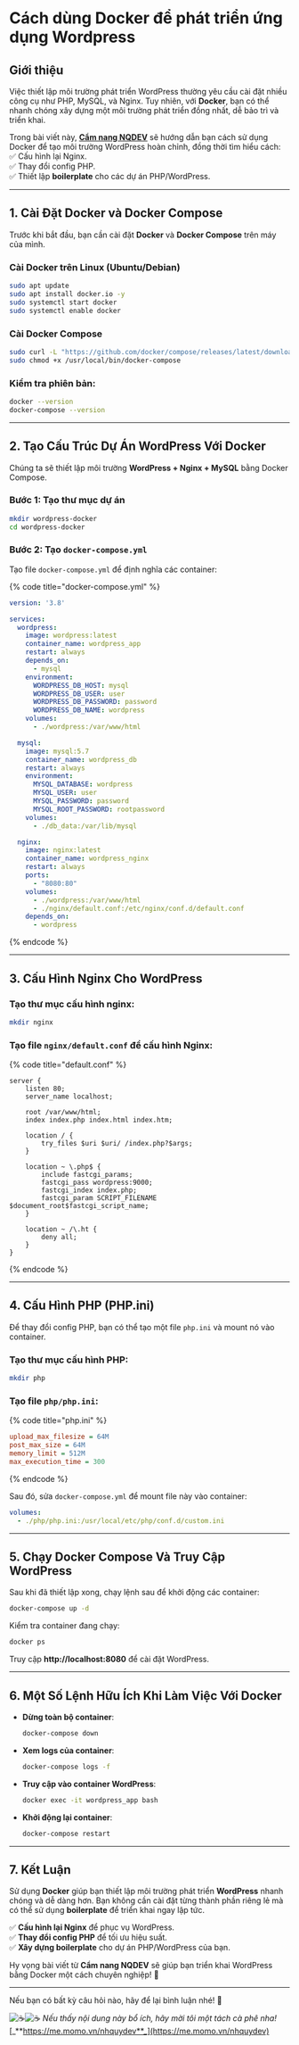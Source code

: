 # Cách dùng Docker để phát triển ứng dụng Wordpress

## **Giới thiệu**

Việc thiết lập môi trường phát triển WordPress thường yêu cầu cài đặt nhiều công cụ như PHP, MySQL, và Nginx. Tuy nhiên, với **Docker**, bạn có thể nhanh chóng xây dựng một môi trường phát triển đồng nhất, dễ bảo trì và triển khai.

Trong bài viết này, [**Cẩm nang NQDEV**](https://app.gitbook.com/o/ZnO3U2gDjowIXUi3yNwm/s/riO9WU3lEu4DXKD3d9zp/) sẽ hướng dẫn bạn cách sử dụng Docker để tạo môi trường WordPress hoàn chỉnh, đồng thời tìm hiểu cách:\
✅ Cấu hình lại Nginx.\
✅ Thay đổi config PHP.\
✅ Thiết lập **boilerplate** cho các dự án PHP/WordPress.

***

## **1. Cài Đặt Docker và Docker Compose**

Trước khi bắt đầu, bạn cần cài đặt **Docker** và **Docker Compose** trên máy của mình.

### **Cài Docker trên Linux (Ubuntu/Debian)**

```bash
sudo apt update
sudo apt install docker.io -y
sudo systemctl start docker
sudo systemctl enable docker
```

### **Cài Docker Compose**

```bash
sudo curl -L "https://github.com/docker/compose/releases/latest/download/docker-compose-$(uname -s)-$(uname -m)" -o /usr/local/bin/docker-compose
sudo chmod +x /usr/local/bin/docker-compose
```

### Kiểm tra phiên bản:

```bash
docker --version
docker-compose --version
```

***

## **2. Tạo Cấu Trúc Dự Án WordPress Với Docker**

Chúng ta sẽ thiết lập môi trường **WordPress + Nginx + MySQL** bằng Docker Compose.

### **Bước 1: Tạo thư mục dự án**

```bash
mkdir wordpress-docker
cd wordpress-docker
```

### **Bước 2: Tạo `docker-compose.yml`**

Tạo file `docker-compose.yml` để định nghĩa các container:

{% code title="docker-compose.yml" %}
```yaml
version: '3.8'

services:
  wordpress:
    image: wordpress:latest
    container_name: wordpress_app
    restart: always
    depends_on:
      - mysql
    environment:
      WORDPRESS_DB_HOST: mysql
      WORDPRESS_DB_USER: user
      WORDPRESS_DB_PASSWORD: password
      WORDPRESS_DB_NAME: wordpress
    volumes:
      - ./wordpress:/var/www/html

  mysql:
    image: mysql:5.7
    container_name: wordpress_db
    restart: always
    environment:
      MYSQL_DATABASE: wordpress
      MYSQL_USER: user
      MYSQL_PASSWORD: password
      MYSQL_ROOT_PASSWORD: rootpassword
    volumes:
      - ./db_data:/var/lib/mysql

  nginx:
    image: nginx:latest
    container_name: wordpress_nginx
    restart: always
    ports:
      - "8080:80"
    volumes:
      - ./wordpress:/var/www/html
      - ./nginx/default.conf:/etc/nginx/conf.d/default.conf
    depends_on:
      - wordpress
```
{% endcode %}

***

## **3. Cấu Hình Nginx Cho WordPress**

### Tạo thư mục cấu hình **nginx**:

```bash
mkdir nginx
```

### Tạo file `nginx/default.conf` để cấu hình Nginx:

{% code title="default.conf" %}
```nginx
server {
    listen 80;
    server_name localhost;

    root /var/www/html;
    index index.php index.html index.htm;

    location / {
        try_files $uri $uri/ /index.php?$args;
    }

    location ~ \.php$ {
        include fastcgi_params;
        fastcgi_pass wordpress:9000;
        fastcgi_index index.php;
        fastcgi_param SCRIPT_FILENAME $document_root$fastcgi_script_name;
    }

    location ~ /\.ht {
        deny all;
    }
}
```
{% endcode %}

***

## **4. Cấu Hình PHP (PHP.ini)**

Để thay đổi config PHP, bạn có thể tạo một file `php.ini` và mount nó vào container.

### Tạo thư mục cấu hình PHP:

```bash
mkdir php
```

### Tạo file `php/php.ini`:

{% code title="php.ini" %}
```ini
upload_max_filesize = 64M
post_max_size = 64M
memory_limit = 512M
max_execution_time = 300
```
{% endcode %}

Sau đó, sửa `docker-compose.yml` để mount file này vào container:

```yaml
volumes:
  - ./php/php.ini:/usr/local/etc/php/conf.d/custom.ini
```

***

## **5. Chạy Docker Compose Và Truy Cập WordPress**

Sau khi đã thiết lập xong, chạy lệnh sau để khởi động các container:

```bash
docker-compose up -d
```

Kiểm tra container đang chạy:

```bash
docker ps
```

Truy cập **http://localhost:8080** để cài đặt WordPress.

***

## **6. Một Số Lệnh Hữu Ích Khi Làm Việc Với Docker**

*   **Dừng toàn bộ container**:

    ```bash
    docker-compose down
    ```
*   **Xem logs của container**:

    ```bash
    docker-compose logs -f
    ```
*   **Truy cập vào container WordPress**:

    ```bash
    docker exec -it wordpress_app bash
    ```
*   **Khởi động lại container**:

    ```bash
    docker-compose restart
    ```

***

## **7. Kết Luận**

Sử dụng **Docker** giúp bạn thiết lập môi trường phát triển **WordPress** nhanh chóng và dễ dàng hơn. Bạn không cần cài đặt từng thành phần riêng lẻ mà có thể sử dụng **boilerplate** để triển khai ngay lập tức.

✅ **Cấu hình lại Nginx** để phục vụ WordPress.\
✅ **Thay đổi config PHP** để tối ưu hiệu suất.\
✅ **Xây dựng boilerplate** cho dự án PHP/WordPress của bạn.

Hy vọng bài viết từ **Cẩm nang NQDEV** sẽ giúp bạn triển khai WordPress bằng Docker một cách chuyên nghiệp! 🚀

***

Nếu bạn có bất kỳ câu hỏi nào, hãy để lại bình luận nhé! 🚀

<img src="https://twemoji.maxcdn.com/v/14.0.2/72x72/2615.png" alt="☕️" data-size="line"><img src="https://twemoji.maxcdn.com/v/14.0.2/72x72/2615.png" alt="☕️" data-size="line"> _Nếu thấy nội dung này bổ ích, hãy mời tôi một tách cà phê nha!_ [_**https://me.momo.vn/nhquydev**_](https://me.momo.vn/nhquydev)
